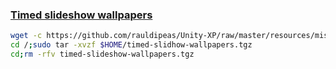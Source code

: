 ### [Timed slideshow wallpapers](https://help.ubuntu.com/community/SlideshowWallpapers)
```bash
wget -c https://github.com/rauldipeas/Unity-XP/raw/master/resources/misc/timed-slideshow-wallpapers.tgz
cd /;sudo tar -xvzf $HOME/timed-slidhow-wallpapers.tgz
cd;rm -rfv timed-slideshow-wallpapers.tgz
```